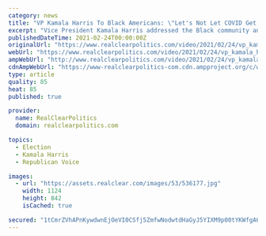 ```yaml
---
category: news
title: "VP Kamala Harris To Black Americans: \"Let's Not Let COVID Get Us\""
excerpt: "Vice President Kamala Harris addressed the Black community and encouraged them to take the COVID vaccine in an interview with MSNBC host Rev. Al Sharpton that will air on Thursday and fully on the Saturday broadcast of his show on the news network."
publishedDateTime: 2021-02-24T00:00:00Z
originalUrl: "https://www.realclearpolitics.com/video/2021/02/24/vp_kamala_harris_to_black_americans_lets_not_let_covid_get_us.html"
webUrl: "https://www.realclearpolitics.com/video/2021/02/24/vp_kamala_harris_to_black_americans_lets_not_let_covid_get_us.html"
ampWebUrl: "http://www.realclearpolitics.com/video/2021/02/24/vp_kamala_harris_to_black_americans_lets_not_let_covid_get_us.amp.html"
cdnAmpWebUrl: "https://www-realclearpolitics-com.cdn.ampproject.org/c/www.realclearpolitics.com/video/2021/02/24/vp_kamala_harris_to_black_americans_lets_not_let_covid_get_us.amp.html"
type: article
quality: 85
heat: 85
published: true

provider:
  name: RealClearPolitics
  domain: realclearpolitics.com

topics:
  - Election
  - Kamala Harris
  - Republican Voice

images:
  - url: "https://assets.realclear.com/images/53/536177.jpg"
    width: 1124
    height: 842
    isCached: true

secured: "1tCmrZVhAPnKywdwnEjOeVI0CSfj5ZmfwNodwtdHaGyJ5YIXM9p00tYKWfgA6tx/DmFu2XX1UuotkrzxSRQUuLKqoNR9v3fDOie7CE/qUiKqutDjV+VLh7z0oQMkh5k29AD+/cwVc0YSgOolkqWG/13zIOYzr08dlMjyQRXYZFv7It22ZkjrLddTC3B53oKP/oJAZg+kYTlaGgDv+Q8rDM/gPeTy1p6mQ7dueRPO+PNPQEiW5wYdxvVBA9/JveaoNfuM7WohXCeB47Wn8nc+M81feyPUyB/B1yitqOA/Kh7gt+WXx8Y80zowgEjRf/g2KHbx+2pAzLwep1DAyBu6R9GUyXwsvga7W1puqgyHenc=;cEOkzmNKHkvan03tHtyKYw=="
---
```


